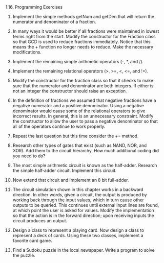 1.16. Programming Exercises
1. Implement the simple methods getNum and getDen that will return the numerator and denominator of a fraction.

2. In many ways it would be better if all fractions were maintained in lowest terms right from the start. Modify the constructor for the Fraction class so that GCD is used to reduce fractions immediately. Notice that this means the + function no longer needs to reduce. Make the necessary modifications.

3. Implement the remaining simple arithmetic operators (-, *, and /).

4. Implement the remaining relational operators (>, >=, <, <=, and !=).

5. Modify the constructor for the fraction class so that it checks to make sure that the numerator and denominator are both integers. If either is not an integer the constructor should raise an exception.

6. In the definition of fractions we assumed that negative fractions have a negative numerator and a positive denominator. Using a negative denominator would cause some of the relational operators to give incorrect results. In general, this is an unnecessary constraint. Modify the constructor to allow the user to pass a negative denominator so that all of the operators continue to work properly.

7. Repeat the last question but this time consider the += method.

8. Research other types of gates that exist (such as NAND, NOR, and XOR). Add them to the circuit hierarchy. How much additional coding did you need to do?

9. The most simple arithmetic circuit is known as the half-adder. Research the simple half-adder circuit. Implement this circuit.

10. Now extend that circuit and implement an 8 bit full-adder.

11. The circuit simulation shown in this chapter works in a backward direction. In other words, given a circuit, the output is produced by working back through the input values, which in turn cause other outputs to be queried. This continues until external input lines are found, at which point the user is asked for values. Modify the implementation so that the action is in the forward direction; upon receiving inputs the circuit produces an output.

12. Design a class to represent a playing card. Now design a class to represent a deck of cards. Using these two classes, implement a favorite card game.

13. Find a Sudoku puzzle in the local newspaper. Write a program to solve the puzzle.